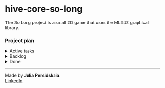# hive-core-so-long
The So Long project is a small 2D game that uses the MLX42 graphical library.

### Project plan

<details>
<summary>Active tasks</summary>    

- [ ] Display the game background in the window.  
	* Load sprites for walls, obstacles and empty spaces.   
	* Manage window resizing.  

</details>

<details>
<summary>Backlog</summary>   

- [ ] Implement a basic game loop that handles rendering and events.   
- [ ] Implement sprite animation.  
- [ ] Improve movement controls: collision detection.   
- [ ] Handle player interaction with collectibles and counter.  
- [ ] Implement the game conditions: win, lose, chose a character...   
- [ ] Implement enemies that move and interact with the player.  
- [ ] Display the movement count directly on screen.  

</details>

<details>
<summary>Done</summary>  

- [x] Program input validation:    
    * Takes exactly 2 parameters: `<program> <path>`.   
    * Map file has a `.ber` extension.    
    * Path to the file is valid. 
- [x] Map reading and general validation:  
	* Map is rectangular.
	* There is exactly one start position and one exit position.  
	* There is at least one one collectible item.
	* Map is surrounded by walls. 
- [x] Check if the map is playable:  
	* There's a valid path between the start and exit.  
	* All collectibles are reachable.   
- [x] Handle user input:
	* Implement movement in 4 directions: up, down, left, and right.  
	* Handle closing the window with ESC.

</details>


______________
Made by **Julia Persidskaia**.  
[LinkedIn](https://www.linkedin.com/in/iuliia-persidskaia/)